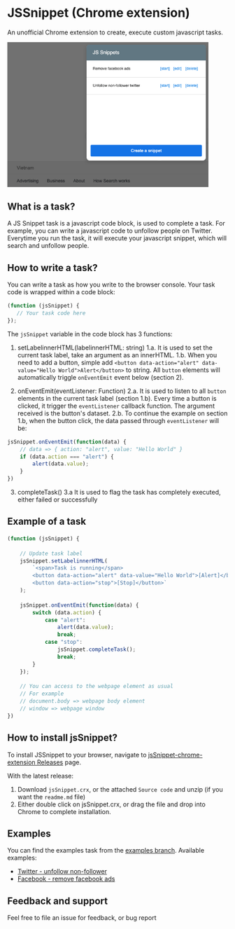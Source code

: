 # JSSnippet (Chrome extension)

An unofficial Chrome extension to create, execute custom javascript tasks.

<img src="demo.png" width="460" />

## What is a task?

A JS Snippet task is a javascript code block, is used to complete a task. For example, you can write a javascript code to unfollow people on Twitter. Everytime you run the task, it will execute your javascript snippet, which will search and unfollow people.

## How to write a task?

You can write a task as how you write to the browser console. Your task code is wrapped within a code block:

```js
(function (jsSnippet) {
   // Your task code here
});
```

The `jsSnippet` variable in the code block has 3 functions:

1. setLabelinnerHTML(labelinnerHTML: string)
1.a. It is used to set the current task label, take an argument as an innerHTML. 
1.b. When you need to add a button, simple add `<button data-action="alert" data-value="Hello World">Alert</button>` to string. All `button` elements will automatically triggle `onEventEmit` event below (section 2).

2. onEventEmit(eventListener: Function)
2.a. It is used to listen to all `button` elements in the current task label (section 1.b). Every time a button is clicked, it trigger the `eventListener` callback function. The argument received is the button's dataset.
2.b. To continue the example on section 1.b, when the button click, the data passed through `eventListener` will be:

```js
jsSnippet.onEventEmit(function(data) {
    // data => { action: "alert", value: "Hello World" }
    if (data.action === "alert") {
        alert(data.value);
    }
})
```

3. completeTask()
3.a It is used to flag the task has completely executed, either failed or successfully

## Example of a task

```js
(function (jsSnippet) {

    // Update task label
    jsSnippet.setLabelinnerHTML(
        `<span>Task is running</span>
        <button data-action="alert" data-value="Hello World">[Alert]</button>
        <button data-action="stop">[Stop]</button>`
    );

    jsSnippet.onEventEmit(function(data) {
        switch (data.action) {
            case "alert":
                alert(data.value);
                break;
            case "stop":
                jsSnippet.completeTask();
                break;
        }
    });

    // You can access to the webpage element as usual
    // For example
    // document.body => webpage body element
    // window => webpage window
})
```

## How to install jsSnippet?

To install JSSnippet to your browser, navigate to [jsSnippet-chrome-extension Releases](https://github.com/hieunc229/jsSnippet-chrome-extension/releases) page. 

With the latest release:
1. Download `jsSnippet.crx`, or the attached `Source code` and unzip (if you want the `readme.md` file)
2. Either double click on jsSnippet.crx, or drag the file and drop into Chrome to complete installation.

## Examples

You can find the examples task from the [examples branch](https://github.com/hieunc229/jsSnippet-chrome-extension/tree/examples). Available examples:
- [Twitter - unfollow non-follower](https://github.com/hieunc229/jsSnippet-chrome-extension/tree/examples#twitter---unfollow-non-follower) 
- [Facebook - remove facebook ads](https://github.com/hieunc229/jsSnippet-chrome-extension/tree/examples#facebook---remove-facebook-ads)

## Feedback and support

Feel free to file an issue for feedback, or bug report